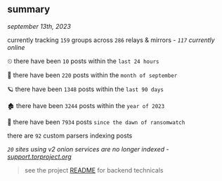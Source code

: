 
## summary
_september 13th, 2023_

currently tracking `159` groups across `286` relays & mirrors - _`117` currently online_

⏲ there have been `10` posts within the `last 24 hours`

🦈 there have been `220` posts within the `month of september`

🪐 there have been `1348` posts within the `last 90 days`

🏚 there have been `3244` posts within the `year of 2023`

🦕 there have been `7934` posts `since the dawn of ransomwatch`

there are `92` custom parsers indexing posts

_`20` sites using v2 onion services are no longer indexed - [support.torproject.org](https://support.torproject.org/onionservices/v2-deprecation/)_

> see the project [README](https://github.com/joshhighet/ransomwatch#ransomwatch--) for backend technicals
